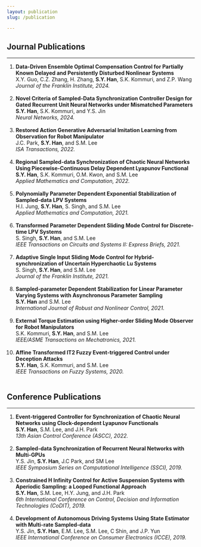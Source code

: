 ```yaml
---
layout: publication
slug: /publication

---
```


## Journal Publications
___
<ol>
<!--<li>
  <b>Learning-based MPC of Sampled-Data Systems using Neural Ordinary Differential Equations</b><br>
  <b>S.Y. Han</b>, X.Y. Guo, and S.K. Kommuri<br>
  <i>IEEE Transactions on Automation Science and Engineering (Revision).</i>
  </li>
<br />-->
<li>
  <b>Data-Driven Ensemble Optimal Compensation Control for Partially Known Delayed and Persistently Disturbed Nonlinear Systems</b><br>
  X.Y. Guo, C.Z. Zhang, H. Zhang, <b>S.Y. Han</b>, S.K. Kommuri, and Z.P. Wang<br>
  <i>Journal of the Franklin Institute, 2024.</i>
  </li>
<br />
<li>
  <b>Novel Criteria of Sampled-Data Synchronization Controller Design for Gated Recurrent Unit Neural Networks under Mismatched Parameters</b><br>
  <b>S.Y. Han</b>, S.K. Kommuri, and Y.S. Jin<br>
  <i>Neural Networks, 2024.</i>
  </li>
<br />
<li>
  <b>Restored Action Generative Adversarial Imitation Learning from Observation for Robot Manipulator</b><br>
  J.C. Park, <b>S.Y. Han</b>, and S.M. Lee<br>
  <i>ISA Transactions, 2022.</i>
  </li>
<br />
<li>
  <b>Regional Sampled-data Synchronization of Chaotic Neural Networks Using Piecewise-Continuous Delay Dependent Lyapunov Functional</b><br>
  <b>S.Y. Han</b>, S.K. Kommuri, O.M. Kwon, and S.M. Lee<br>
  <i>Applied Mathematics and Computation, 2022.</i>
  </li>
<br />
<li>
  <b>Polynomially Parameter Dependent Exponential Stabilization of Sampled-data LPV Systems</b><br>
  H.I. Jung, <b>S.Y. Han</b>, S. Singh, and S.M. Lee<br>
  <i>Applied Mathematics and Computation, 2021.</i>
  </li>
<br />
<li>
  <b>Transformed Parameter Dependent Sliding Mode Control for Discrete-time LPV Systems</b><br>
  S. Singh, <b>S.Y. Han</b>, and S.M. Lee<br>
  <i>IEEE Transactions on Circuits and Systems II: Express Briefs, 2021.</i>
  </li>
<br />
<li>
  <b>Adaptive Single Input Sliding Mode Control for Hybrid-synchronization of Uncertain Hyperchaotic Lu Systems</b><br>
  S. Singh, <b>S.Y. Han</b>, and S.M. Lee<br>
  <i>Journal of the Franklin Institute, 2021.</i>
  </li>
<br />
<li>
  <b>Sampled-parameter Dependent Stabilization for Linear Parameter Varying Systems with Asynchronous Parameter Sampling</b><br>
  <b>S.Y. Han</b> and S.M. Lee<br>
  <i>International Journal of Robust and Nonlinear Control, 2021.</i>
  </li>
<br />
<li>
  <b>External Torque Estimation using Higher-order Sliding Mode Observer for Robot Manipulators</b><br>
  S.K. Kommuri, <b>S.Y. Han</b>, and S.M. Lee<br>
  <i>IEEE/ASME Transactions on Mechatronics, 2021.</i>
  </li>
<br />
<li>
  <b>Affine Transformed IT2 Fuzzy Event-triggered Control under Deception Attacks</b><br>  
  <b>S.Y. Han</b>, S.K. Kommuri, and S.M. Lee<br>  
  <i>IEEE Transactions on Fuzzy Systems, 2020.</i>
  </li>
<br />
  
</ol>

## Conference Publications
___
<ol>
<li>
  <b>Event-triggered Controller for Synchronization of Chaotic Neural Networks using Clock-dependent Lyapunov Functionals</b><br>
  <b>S.Y. Han</b>, S.M. Lee, and J.H. Park<br>
  <i>13th Asian Control Conference (ASCC), 2022.</i>
  </li>
<br />
<li>
  <b>Sampled-data Synchronization of Recurrent Neural Networks with Multi-GPUs</b><br>
  Y.S. Jin, <b>S.Y. Han</b>, J.C Park, and SM Lee<br>
  <i>IEEE Symposium Series on Computational Intelligence (SSCI), 2019.</i>
  </li>
<br />
<li>
  <b>Constrained H Infinity Control for Active Suspension Systems with Aperiodic Sampling: a Looped Functional Approach</b><br>
  <b>S.Y. Han</b>, S.M. Lee, H.Y. Jung, and J.H. Park<br>
  <i>6th International Conference on Control, Decision and Information Technologies (CoDIT), 2019.</i>
    </li>
<br />
<li>
  <b>Development of Autonomous Driving Systems Using State Estimator with Multi-rate Sampled-data</b><br>
  Y.S. Jin, <b>S.Y. Han</b>, E.M. Lee, S.M. Lee, C Shin, and J.P. Yun<br>
  <i>IEEE International Conference on Consumer Electronics (ICCE), 2019.</i>
  </li>
<br />
</ol>

